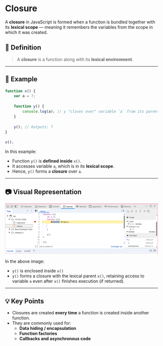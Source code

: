 # Closure

A **closure** in JavaScript is formed when a function is bundled together with its **lexical scope** — meaning it remembers the variables from the scope in which it was created.

## 🔹 Definition
> A **closure** is a function along with its **lexical environment**.

---

## 📌 Example

```js
function x() {
    var a = 7;

    function y() {
        console.log(a); // y "closes over" variable `a` from its parent scope
    }

    y(); // Outputs: 7
}

x();
```

In this example:
- Function `y()` is **defined inside** `x()`.
- It accesses variable `a`, which is in its **lexical scope**.
- Hence, `y()` forms a **closure** over `a`.

---

## 📷 Visual Representation

![alt text](./images/image9.png)

In the above image:
- `y()` is enclosed inside `x()`
- `y()` forms a closure with the lexical parent `x()`, retaining access to variable `a` even after `x()` finishes execution (if returned).

---

## 💡 Key Points

- Closures are created **every time** a function is created inside another function.
- They are commonly used for:
  - **Data hiding / encapsulation**
  - **Function factories**
  - **Callbacks and asynchronous code**